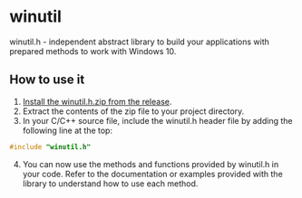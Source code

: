 # winutil

winutil.h - independent abstract library to build your applications with prepared methods to work with Windows 10.

## How to use it

1. [Install the winutil.h.zip from the release](https://github.com/wandvvs/winutil/releases/tag/new).
2. Extract the contents of the zip file to your project directory.
3. In your C/C++ source file, include the winutil.h header file by adding the following line at the top:
```cpp
#include "winutil.h"
```
4. You can now use the methods and functions provided by winutil.h in your code. Refer to the documentation or examples provided with the library to understand how to use each method.
